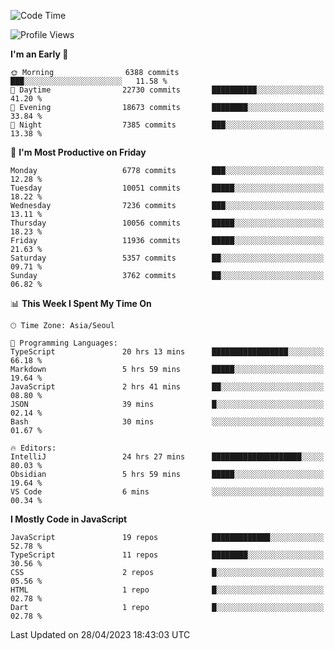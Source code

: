 <!--START_SECTION:waka-->
![Code Time](http://img.shields.io/badge/Code%20Time-4%2C810%20hrs%202%20mins-blue)

![Profile Views](http://img.shields.io/badge/Profile%20Views-0-blue)

**I'm an Early 🐤** 

```text
🌞 Morning                6388 commits        ███░░░░░░░░░░░░░░░░░░░░░░   11.58 % 
🌆 Daytime                22730 commits       ██████████░░░░░░░░░░░░░░░   41.20 % 
🌃 Evening                18673 commits       ████████░░░░░░░░░░░░░░░░░   33.84 % 
🌙 Night                  7385 commits        ███░░░░░░░░░░░░░░░░░░░░░░   13.38 % 
```
📅 **I'm Most Productive on Friday** 

```text
Monday                   6778 commits        ███░░░░░░░░░░░░░░░░░░░░░░   12.28 % 
Tuesday                  10051 commits       █████░░░░░░░░░░░░░░░░░░░░   18.22 % 
Wednesday                7236 commits        ███░░░░░░░░░░░░░░░░░░░░░░   13.11 % 
Thursday                 10056 commits       █████░░░░░░░░░░░░░░░░░░░░   18.23 % 
Friday                   11936 commits       █████░░░░░░░░░░░░░░░░░░░░   21.63 % 
Saturday                 5357 commits        ██░░░░░░░░░░░░░░░░░░░░░░░   09.71 % 
Sunday                   3762 commits        ██░░░░░░░░░░░░░░░░░░░░░░░   06.82 % 
```


📊 **This Week I Spent My Time On** 

```text
🕑︎ Time Zone: Asia/Seoul

💬 Programming Languages: 
TypeScript               20 hrs 13 mins      █████████████████░░░░░░░░   66.18 % 
Markdown                 5 hrs 59 mins       █████░░░░░░░░░░░░░░░░░░░░   19.64 % 
JavaScript               2 hrs 41 mins       ██░░░░░░░░░░░░░░░░░░░░░░░   08.80 % 
JSON                     39 mins             █░░░░░░░░░░░░░░░░░░░░░░░░   02.14 % 
Bash                     30 mins             ░░░░░░░░░░░░░░░░░░░░░░░░░   01.67 % 

🔥 Editors: 
IntelliJ                 24 hrs 27 mins      ████████████████████░░░░░   80.03 % 
Obsidian                 5 hrs 59 mins       █████░░░░░░░░░░░░░░░░░░░░   19.64 % 
VS Code                  6 mins              ░░░░░░░░░░░░░░░░░░░░░░░░░   00.34 % 
```

**I Mostly Code in JavaScript** 

```text
JavaScript               19 repos            █████████████░░░░░░░░░░░░   52.78 % 
TypeScript               11 repos            ████████░░░░░░░░░░░░░░░░░   30.56 % 
CSS                      2 repos             █░░░░░░░░░░░░░░░░░░░░░░░░   05.56 % 
HTML                     1 repo              █░░░░░░░░░░░░░░░░░░░░░░░░   02.78 % 
Dart                     1 repo              █░░░░░░░░░░░░░░░░░░░░░░░░   02.78 % 
```




 Last Updated on 28/04/2023 18:43:03 UTC
<!--END_SECTION:waka-->
